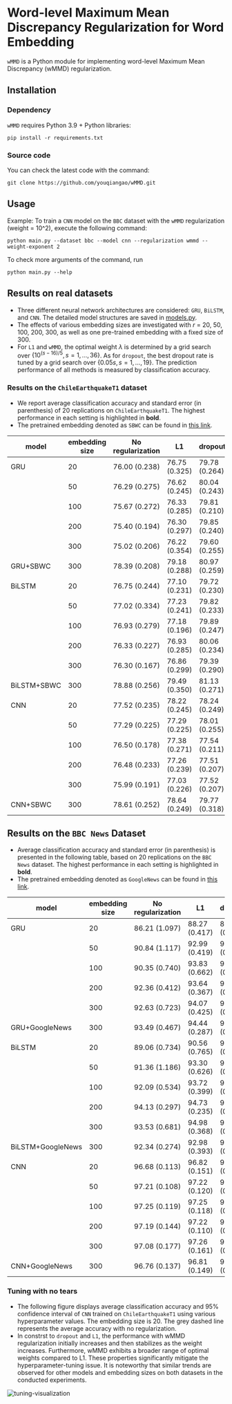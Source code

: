 # Word-level Maximum Mean Discrepancy Regularization for Word Embedding

`wMMD` is a Python module for implementing word-level Maximum Mean Discrepancy (wMMD) regularization.

## Installation

### Dependency

`wMMD` requires Python 3.9 + Python libraries:
```shell
pip install -r requirements.txt
```

### Source code

You can check the latest code with the command:
```
git clone https://github.com/youqiangao/wMMD.git
```

## Usage

Example: To train a `CNN` model on the `BBC` dataset with the `wMMD` regularization (weight = 10^2), execute the following command:
```shell
python main.py --dataset bbc --model cnn --regularization wmmd --weight-exponent 2 
```

To check more arguments of the command, run 
```shell
python main.py --help
```

## Results on real datasets

+ Three different neural network architectures are considered: `GRU`, `BiLSTM`, and `CNN`. The detailed model structures are saved in [models.py](https://github.com/youqiangao/wMMD/blob/main/models.py).
+ The effects of various embedding sizes are investigated with $r$ = 20, 50, 100, 200, 300, as well as one pre-trained embedding with a fixed size of 300.
+ For `L1` and `wMMD`, the optimal weight $\lambda$ is determined by a grid search over $\lbrace 10^{(s-16)/5}, s = 1, \dots, 36 \rbrace$. As for `dropout`, the best dropout rate is tuned by a grid search over $\lbrace 0.05s, s = 1, \dots, 19 \rbrace$. The prediction performance of all methods is measured by classification accuracy.

### Results on the `ChileEarthquakeT1` dataset

+ We report average classification accuracy and standard error (in parenthesis) of 20 replications on `ChileEarthquakeT1`. The highest performance in each setting is highlighted in **bold**.
+ The pretrained embedding denoted as `SBWC` can be found in [this link](https://github.com/dccuchile/spanish-word-embeddings).

| model       | embedding size | No regularization | L1            | dropout       | wMMD (our)          |
|-------------|----------------|-------------------|---------------|---------------|------------------------|
| GRU         | 20             | 76.00 (0.238)     | 76.75 (0.325) | 79.78 (0.264) | **80.63 (0.281)** |
|             | 50             | 76.29 (0.275)     | 76.62 (0.245) | 80.04 (0.243) | 80.16 (0.296)          |
|             | 100            | 75.67 (0.272)     | 76.33 (0.285) | 79.81 (0.210) | **80.50 (0.217)** |
|             | 200            | 75.40 (0.194)     | 76.30 (0.297) | 79.85 (0.240) | **80.43 (0.237)** |
|             | 300            | 75.02 (0.206)     | 76.22 (0.354) | 79.60 (0.255) | **80.28 (0.217)** |
| GRU+SBWC    | 300            | 78.39 (0.208)     | 79.18 (0.288) | 80.97 (0.259) | **81.25 (0.220)** |
| BiLSTM      | 20             | 76.75 (0.244)     | 77.10 (0.231) | 79.72 (0.230) | **80.61 (0.246)** |
|             | 50             | 77.02 (0.334)     | 77.23 (0.241) | 79.82 (0.233) | **80.48 (0.277)** |
|             | 100            | 76.93 (0.279)     | 77.18 (0.196) | 79.89 (0.247) | **80.56 (0.241)** |
|             | 200            | 76.33 (0.227)     | 76.93 (0.285) | 80.06 (0.234) | **80.34 (0.247)** |
|             | 300            | 76.30 (0.167)     | 76.86 (0.299) | 79.39 (0.290) | **80.35 (0.250)** |
| BiLSTM+SBWC | 300            | 78.88 (0.256)     | 79.49 (0.350) | 81.13 (0.271) | 81.18 (0.262)          |
| CNN         | 20             | 77.52 (0.235)     | 78.22 (0.245) | 78.24 (0.249) | **80.43 (0.311)** |
|             | 50             | 77.29 (0.225)     | 77.29 (0.225) | 78.01 (0.255) | **80.16 (0.296)** |
|             | 100            | 76.50 (0.178)     | 77.38 (0.271) | 77.54 (0.211) | **79.51 (0.265)** |
|             | 200            | 76.48 (0.233)     | 77.26 (0.239) | 77.51 (0.207) | **79.83 (0.246)** |
|             | 300            | 75.99 (0.191)     | 77.03 (0.226) | 77.52 (0.207) | **79.77 (0.239)** |
| CNN+SBWC    | 300            | 78.61 (0.252)     | 78.64 (0.249) | 79.77 (0.318) | **80.25 (0.245)** |


## Results on the `BBC News` Dataset

+ Average classification accuracy and standard error (in parenthesis) is presented in the following table, based on 20 replications on the `BBC News` dataset. The highest performance in each setting is highlighted in **bold**.
+ The pretrained embedding denoted as `GoogleNews` can be found in [this link](https://github.com/RaRe-Technologies/gensim-data).

| model             | embedding size | No regularization | L1            | dropout       | wMMD (our)          |
|-------------------|----------------|-------------------|---------------|---------------|------------------------|
| GRU               | 20             | 86.21 (1.097)     | 88.27 (0.417) | 89.81 (0.963) | **94.98 (0.324)** |
|                   | 50             | 90.84 (1.117)     | 92.99 (0.419) | 93.16 (0.792) | **95.57 (0.266)** |
|                   | 100            | 90.35 (0.740)     | 93.83 (0.662) | 94.46 (0.438) | **95.80 (0.123)** |
|                   | 200            | 92.36 (0.412)     | 93.64 (0.367) | 95.07 (0.685) | **96.04 (0.153)** |
|                   | 300            | 92.63 (0.723)     | 94.07 (0.425) | 95.30 (0.220) | **96.10 (0.136)** |
| GRU+GoogleNews    | 300            | 93.49 (0.467)     | 94.44 (0.287) | 94.16 (0.278) | 94.48 (0.215)          |
| BiLSTM            | 20             | 89.06 (0.734)     | 90.56 (0.765) | 92.74 (0.323) | **94.75 (0.231)** |
|                   | 50             | 91.36 (1.186)     | 93.30 (0.626) | 94.75 (0.278) | **95.54 (0.237)** |
|                   | 100            | 92.09 (0.534)     | 93.72 (0.399) | 95.66 (0.302) | **95.80 (0.116)** |
|                   | 200            | 94.13 (0.297)     | 94.73 (0.235) | 95.72 (0.343) | **96.22 (0.162)** |
|                   | 300            | 93.53 (0.681)     | 94.98 (0.368) | 95.48 (0.194) | **96.19 (0.182)** |
| BiLSTM+GoogleNews | 300            | 92.34 (0.274)     | 92.98 (0.393) | 93.20 (0.400) | **94.34 (0.347)** |
| CNN               | 20             | 96.68 (0.113)     | 96.82 (0.151) | 96.90 (0.151) | **97.06 (0.088)** |
|                   | 50             | 97.21 (0.108)     | 97.22 (0.120) | 97.23 (0.135) | 97.26 (0.125) |
|                   | 100            | 97.25 (0.119)     | 97.25 (0.118) | 97.27 (0.142) | **97.42 (0.096)** |
|                   | 200            | 97.19 (0.144)     | 97.22 (0.110) | 97.25 (0.131) | **97.37 (0.095)** |
|                   | 300            | 97.08 (0.177)     | 97.26 (0.161) | 97.18 (0.110) | 97.27 (0.129)          |
| CNN+GoogleNews    | 300            | 96.76 (0.137)     | 96.81 (0.149) | 96.77 (0.141) | **96.91 (0.141)** |



### Tuning with no tears

+ The following figure displays average classification accuracy and 95% confidence interval of `CNN` trained on `ChileEarthquakeT1` using various hyperparameter values. The embedding size is 20. The grey dashed line represents the average accuracy with no regularization.
+ In constrst to `dropout` and `L1`, the performance with wMMD regularization initially increases and then stabilizes as the weight increases. Furthermore, wMMD exhibits a broader range of optimal weights compared to L1. These properties significantly mitigate the hyperparameter-tuning issue. It is noteworthy that similar trends are observed for other models and embedding sizes on both datasets in the conducted experiments.

![tuning-visualization](https://user-images.githubusercontent.com/26051979/267685125-832cffe8-2ade-48d5-b756-9ef2ed25a30c.png)